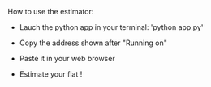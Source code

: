How to use the estimator:

- Lauch the python app in your terminal: 'python app.py'

- Copy the address shown after "Running on"

- Paste it in your web browser

- Estimate your flat !
